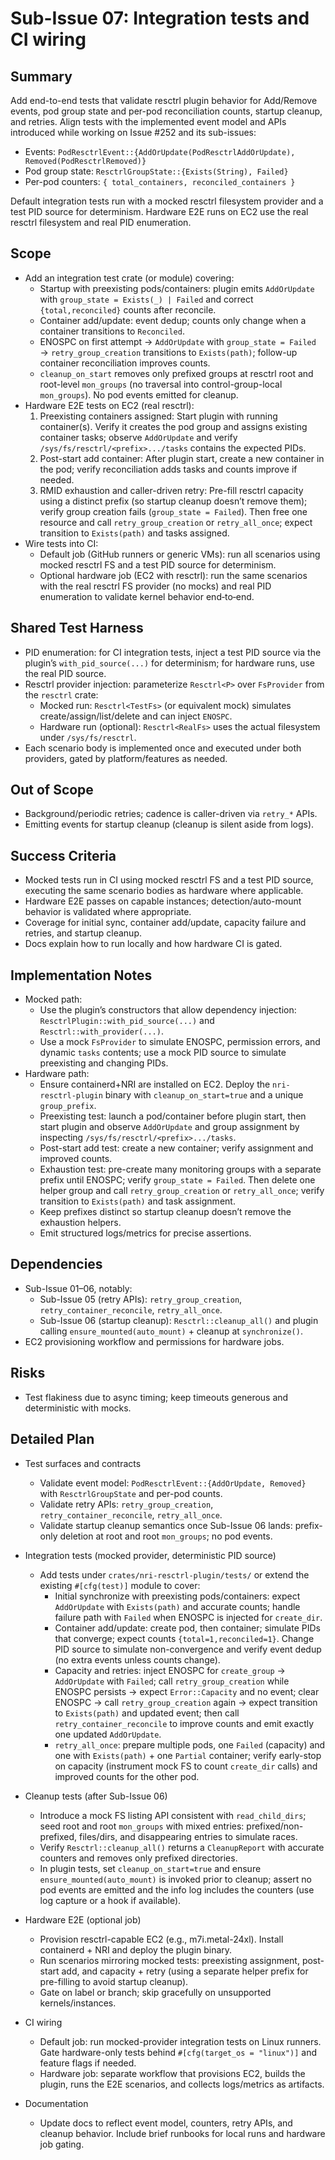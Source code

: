 # Sub-Issue 07: Integration tests and CI wiring

## Summary
Add end-to-end tests that validate resctrl plugin behavior for Add/Remove events, pod group state and per-pod reconciliation counts, startup cleanup, and retries. Align tests with the implemented event model and APIs introduced while working on Issue #252 and its sub-issues:
- Events: `PodResctrlEvent::{AddOrUpdate(PodResctrlAddOrUpdate), Removed(PodResctrlRemoved)}`
- Pod group state: `ResctrlGroupState::{Exists(String), Failed}`
- Per-pod counters: `{ total_containers, reconciled_containers }`

Default integration tests run with a mocked resctrl filesystem provider and a test PID source for determinism. Hardware E2E runs on EC2 use the real resctrl filesystem and real PID enumeration.

## Scope
- Add an integration test crate (or module) covering:
  - Startup with preexisting pods/containers: plugin emits `AddOrUpdate` with `group_state = Exists(_) | Failed` and correct `{total,reconciled}` counts after reconcile.
  - Container add/update: event dedup; counts only change when a container transitions to `Reconciled`.
  - ENOSPC on first attempt → `AddOrUpdate` with `group_state = Failed` → `retry_group_creation` transitions to `Exists(path)`; follow-up container reconciliation improves counts.
  - `cleanup_on_start` removes only prefixed groups at resctrl root and root-level `mon_groups` (no traversal into control-group-local `mon_groups`). No pod events emitted for cleanup.
- Hardware E2E tests on EC2 (real resctrl):
  1) Preexisting containers assigned: Start plugin with running container(s). Verify it creates the pod group and assigns existing container tasks; observe `AddOrUpdate` and verify `/sys/fs/resctrl/<prefix>.../tasks` contains the expected PIDs.
  2) Post-start add container: After plugin start, create a new container in the pod; verify reconciliation adds tasks and counts improve if needed.
  3) RMID exhaustion and caller-driven retry: Pre-fill resctrl capacity using a distinct prefix (so startup cleanup doesn’t remove them); verify group creation fails (`group_state = Failed`). Then free one resource and call `retry_group_creation` or `retry_all_once`; expect transition to `Exists(path)` and tasks assigned.
- Wire tests into CI:
  - Default job (GitHub runners or generic VMs): run all scenarios using mocked resctrl FS and a test PID source for determinism.
  - Optional hardware job (EC2 with resctrl): run the same scenarios with the real resctrl FS provider (no mocks) and real PID enumeration to validate kernel behavior end‑to‑end.

## Shared Test Harness
- PID enumeration: for CI integration tests, inject a test PID source via the plugin’s `with_pid_source(...)` for determinism; for hardware runs, use the real PID source.
- Resctrl provider injection: parameterize `Resctrl<P>` over `FsProvider` from the `resctrl` crate:
  - Mocked run: `Resctrl<TestFs>` (or equivalent mock) simulates create/assign/list/delete and can inject `ENOSPC`.
  - Hardware run (optional): `Resctrl<RealFs>` uses the actual filesystem under `/sys/fs/resctrl`.
- Each scenario body is implemented once and executed under both providers, gated by platform/features as needed.

## Out of Scope
- Background/periodic retries; cadence is caller-driven via `retry_*` APIs.
- Emitting events for startup cleanup (cleanup is silent aside from logs).

## Success Criteria
- Mocked tests run in CI using mocked resctrl FS and a test PID source, executing the same scenario bodies as hardware where applicable.
- Hardware E2E passes on capable instances; detection/auto-mount behavior is validated where appropriate.
- Coverage for initial sync, container add/update, capacity failure and retries, and startup cleanup.
- Docs explain how to run locally and how hardware CI is gated.

## Implementation Notes
- Mocked path:
  - Use the plugin’s constructors that allow dependency injection: `ResctrlPlugin::with_pid_source(...)` and `Resctrl::with_provider(...)`.
  - Use a mock `FsProvider` to simulate ENOSPC, permission errors, and dynamic `tasks` contents; use a mock PID source to simulate preexisting and changing PIDs.
- Hardware path:
  - Ensure containerd+NRI are installed on EC2. Deploy the `nri-resctrl-plugin` binary with `cleanup_on_start=true` and a unique `group_prefix`.
  - Preexisting test: launch a pod/container before plugin start, then start plugin and observe `AddOrUpdate` and group assignment by inspecting `/sys/fs/resctrl/<prefix>.../tasks`.
  - Post-start add test: create a new container; verify assignment and improved counts.
  - Exhaustion test: pre-create many monitoring groups with a separate prefix until ENOSPC; verify `group_state = Failed`. Then delete one helper group and call `retry_group_creation` or `retry_all_once`; verify transition to `Exists(path)` and task assignment.
  - Keep prefixes distinct so startup cleanup doesn’t remove the exhaustion helpers.
  - Emit structured logs/metrics for precise assertions.

## Dependencies
- Sub-Issue 01–06, notably:
  - Sub-Issue 05 (retry APIs): `retry_group_creation`, `retry_container_reconcile`, `retry_all_once`.
  - Sub-Issue 06 (startup cleanup): `Resctrl::cleanup_all()` and plugin calling `ensure_mounted(auto_mount)` + cleanup at `synchronize()`.
- EC2 provisioning workflow and permissions for hardware jobs.

## Risks
- Test flakiness due to async timing; keep timeouts generous and deterministic with mocks.

## Detailed Plan

- Test surfaces and contracts
  - Validate event model: `PodResctrlEvent::{AddOrUpdate, Removed}` with `ResctrlGroupState` and per-pod counts.
  - Validate retry APIs: `retry_group_creation`, `retry_container_reconcile`, `retry_all_once`.
  - Validate startup cleanup semantics once Sub-Issue 06 lands: prefix-only deletion at root and root `mon_groups`; no pod events.

- Integration tests (mocked provider, deterministic PID source)
  - Add tests under `crates/nri-resctrl-plugin/tests/` or extend the existing `#[cfg(test)]` module to cover:
    - Initial synchronize with preexisting pods/containers: expect `AddOrUpdate` with `Exists(path)` and accurate counts; handle failure path with `Failed` when ENOSPC is injected for `create_dir`.
    - Container add/update: create pod, then container; simulate PIDs that converge; expect counts `{total=1,reconciled=1}`. Change PID source to simulate non-convergence and verify event dedup (no extra events unless counts change).
    - Capacity and retries: inject ENOSPC for `create_group` → `AddOrUpdate` with `Failed`; call `retry_group_creation` while ENOSPC persists → expect `Error::Capacity` and no event; clear ENOSPC → call `retry_group_creation` again → expect transition to `Exists(path)` and updated event; then call `retry_container_reconcile` to improve counts and emit exactly one updated `AddOrUpdate`.
    - `retry_all_once`: prepare multiple pods, one `Failed` (capacity) and one with `Exists(path)` + one `Partial` container; verify early-stop on capacity (instrument mock FS to count `create_dir` calls) and improved counts for the other pod.

- Cleanup tests (after Sub-Issue 06)
  - Introduce a mock FS listing API consistent with `read_child_dirs`; seed root and root `mon_groups` with mixed entries: prefixed/non-prefixed, files/dirs, and disappearing entries to simulate races.
  - Verify `Resctrl::cleanup_all()` returns a `CleanupReport` with accurate counters and removes only prefixed directories.
  - In plugin tests, set `cleanup_on_start=true` and ensure `ensure_mounted(auto_mount)` is invoked prior to cleanup; assert no pod events are emitted and the info log includes the counters (use log capture or a hook if available).

- Hardware E2E (optional job)
  - Provision resctrl-capable EC2 (e.g., m7i.metal-24xl). Install containerd + NRI and deploy the plugin binary.
  - Run scenarios mirroring mocked tests: preexisting assignment, post-start add, and capacity + retry (using a separate helper prefix for pre-filling to avoid startup cleanup).
  - Gate on label or branch; skip gracefully on unsupported kernels/instances.

- CI wiring
  - Default job: run mocked-provider integration tests on Linux runners. Gate hardware-only tests behind `#[cfg(target_os = "linux")]` and feature flags if needed.
  - Hardware job: separate workflow that provisions EC2, builds the plugin, runs the E2E scenarios, and collects logs/metrics as artifacts.

- Documentation
  - Update docs to reflect event model, counters, retry APIs, and cleanup behavior. Include brief runbooks for local runs and hardware job gating.

